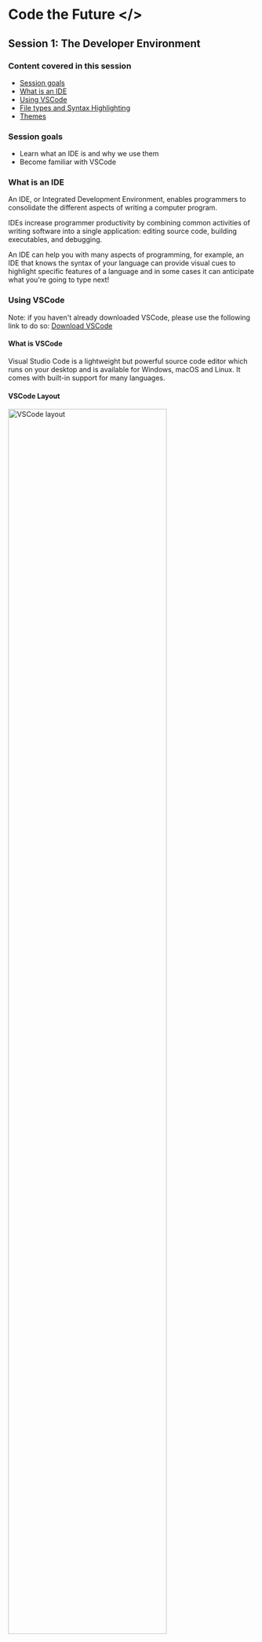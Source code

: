 # Code the Future </>

## Session 1: The Developer Environment

### Content covered in this session

- [Session goals](#Session-goals)
- [What is an IDE](#What-is-an-IDE)
- [Using VSCode](#Using-VSCode)
- [File types and Syntax Highlighting](#File-types-and-Syntax-Highlighting)
- [Themes](#Themes)

### Session goals

- Learn what an IDE is and why we use them
- Become familiar with VSCode

### What is an IDE

An IDE, or Integrated Development Environment, enables programmers to consolidate the different aspects of writing a computer program.

IDEs increase programmer productivity by combining common activities of writing software into a single application: editing source code, building executables, and debugging.

An IDE can help you with many aspects of programming, for example, an IDE that knows the syntax of your language can provide visual cues to highlight specific features of a language and in some cases it can anticipate what you're going to type next!

### Using VSCode

Note: if you haven't already downloaded VSCode, please use the following link to do so: <a style="pointer-events:all" href='https://code.visualstudio.com/' target='_blank' title="Download VSCode">Download VSCode</a>

#### What is VSCode

Visual Studio Code is a lightweight but powerful source code editor which runs on your desktop and is available for Windows, macOS and Linux. It comes with built-in support for many languages.

#### VSCode Layout

<img src="https://raw.githubusercontent.com/sarah-cic-uk/Code-the-Future/main/images/session1/vscode-layout.png" alt="VSCode layout" width="80%">

The interface is divided into five areas:

- Editor - The main area to edit your files. You can open as many editors as you like side by side vertically and horizontally.
- Side Bar - Contains different views like the Explorer to assist you while working on your project.
- Status Bar - Information about the opened project and the files you edit.
- Activity Bar - Located on the far left-hand side, this lets you switch between views and gives you additional context-specific indicators, like the number of outgoing changes when Git is enabled. You'll learn more about git in the Next section.
- Panels - You can display different panels below the editor region for output or debug information, errors and warnings, or an integrated terminal. Panel can also be moved to the right for more vertical space.

#### Opening and creating folders and files

<img src="https://raw.githubusercontent.com/sarah-cic-uk/Code-the-Future/main/images/session1/vscode-welcome.png" alt="VSCode welcome" width="80%">

When opening VSCode, you'll see a welcome screen that has options for 'New file' and 'Open folder'. You can use these to create new files/folders or open existing ones.

Alternatively, you can use the 'File', dropdown in the menu bar create or open files and folders. You also can save any files you create from this menu.

### File types and Syntax Highlighting

VSCode will highlight your code in specific colours for you to make your code more readable, so VSCode knows what needs to be highlighted you have to make sure you have the right file extension.

Here are some extensions we'll be using

- .md : Markdown file
- .html : Hypertext Markup Language file
- .css : Cascading Style Sheets file
- .js : JavaScript file

### Themes

#### Selecting the Color Theme

In VS Code, open the Color Theme picker with File > Preferences > Color Theme. (Code > Preferences > Color Theme on macOS).
You can also use the keyboard shortcut cmd+K cmd+T to display the picker.
Use the cursor keys to preview the colors of the theme.
Select the theme you want and press Enter.

You can find the perfect theme for you on the <a style="pointer-events:all" href='https://marketplace.visualstudio.com/search?target=VSCode&category=Themes&sortBy=Installs' target='_blank' title="VSCode marketplace">VSCode marketplace</a>

Some of my favourites are:

<ul>
<li><a href='https://marketplace.visualstudio.com/items?itemName=dracula-theme.theme-dracula' target='_blank' title="Dracula">Dracula</a></li>
<li><a href='https://marketplace.visualstudio.com/items?itemName=daylerees.rainglow' target='_blank' title="Rainglow">Rainglow</a></li>
<li><a href='https://marketplace.visualstudio.com/items?itemName=ftsamoyed.theme-pink-cat-boo' target='_blank' title="Pink cat boo">Pink cat boo</a></li>
</ul>


## Resources

<ul>
<li><a href='https://code.visualstudio.com/assets/docs/getstarted/tips-and-tricks/KeyboardReferenceSheet.png' target='_blank' title="VSCode keyboard shortcuts">VSCode keyboard shortcuts</a></li>
<li><a href='https://code.visualstudio.com/docs/getstarted/tips-and-tricks' target='_blank' title="VSCode tips and trips">VSCode tips and trips</a></li>
<li><a href='https://code.visualstudio.com/docs/getstarted/introvideos' target='_blank' title="VSCode intro videos">VSCode intro videos</a></li>
</ul>

<div style="width: 100%">
<a href='Meet_the_tutors.md' ><-- Previous section: Meet the Tutors</a>
<div align="right"><a  href='intro_to_github.md'>Next section: Introduction to Git & GitHub --></a></div>
</div>
